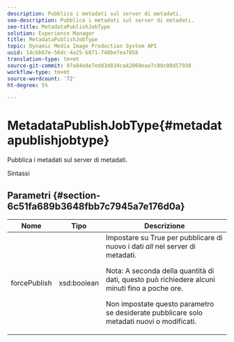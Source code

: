 ```yaml
---
description: Pubblica i metadati sul server di metadati.
seo-description: Pubblica i metadati sul server di metadati.
seo-title: MetadataPublishJobType
solution: Experience Manager
title: MetadataPublishJobType
topic: Dynamic Media Image Production System API
uuid: 14cbb67e-56dc-4a25-b871-740be7ea7858
translation-type: tm+mt
source-git-commit: 97a84e8e7edd3d834ca42069eae7c09c00d57938
workflow-type: tm+mt
source-wordcount: '72'
ht-degree: 5%

---
```



# MetadataPublishJobType{#metadatapublishjobtype}

Pubblica i metadati sul server di metadati.

Sintassi

## Parametri {#section-6c51fa689b3648fbb7c7945a7e176d0a}

<table id="table_23B5CFC5C3F946F9AFDB6A83A1AAB7AF"> 
 <thead> 
  <tr> 
   <th colname="col1" class="entry"> Nome </th> 
   <th colname="col2" class="entry"> Tipo </th> 
   <th colname="col3" class="entry"> Descrizione </th> 
  </tr> 
 </thead>
 <tbody> 
  <tr> 
   <td colname="col1"> <span class="codeph"> <span class="varname"> forcePublish</span> </span> </td> 
   <td colname="col2"> <span class="codeph"> xsd:boolean</span> </td> 
   <td colname="col3">Impostare su <span class="codeph"> True</span> per pubblicare di nuovo i dati <i>all</i> nel server di metadati. <p>Nota:  A seconda della quantità di dati, questo può richiedere alcuni minuti fino a poche ore. </p><p>Non impostate questo parametro se desiderate pubblicare solo metadati nuovi o modificati. </p></td> 
  </tr> 
 </tbody> 
</table>

